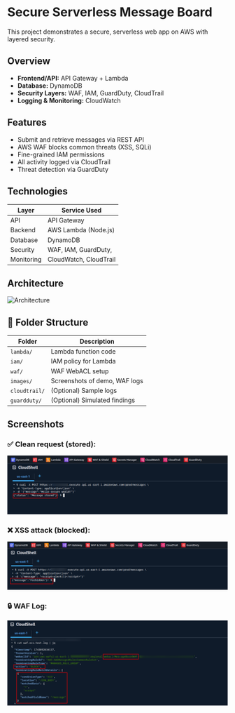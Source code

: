 # Secure Serverless Message Board

This project demonstrates a secure, serverless web app on AWS with layered security.

## Overview

- **Frontend/API:** API Gateway + Lambda
- **Database:** DynamoDB
- **Security Layers:** WAF, IAM, GuardDuty, CloudTrail
- **Logging & Monitoring:** CloudWatch

## Features

- Submit and retrieve messages via REST API
- AWS WAF blocks common threats (XSS, SQLi)
- Fine-grained IAM permissions
- All activity logged via CloudTrail
- Threat detection via GuardDuty

## Technologies

| Layer           | Service Used                         |
|----------------|---------------------------------------|
| API            | API Gateway                          |
| Backend        | AWS Lambda (Node.js)                 |
| Database       | DynamoDB                             |
| Security       | WAF, IAM, GuardDuty,                 |
| Monitoring     | CloudWatch, CloudTrail               |

## Architecture

![Architecture](architecture/architecture-diagram.png)

## 📂 Folder Structure

| Folder        | Description                            |
|---------------|----------------------------------------|
| `lambda/`     | Lambda function code                   |
| `iam/`        | IAM policy for Lambda                  |
| `waf/`        | WAF WebACL setup                       |
| `images/`     | Screenshots of demo, WAF logs          |
| `cloudtrail/` | (Optional) Sample logs                 |
| `guardduty/`  | (Optional) Simulated findings          |

## Screenshots

### ✅ Clean request (stored):
![Secure POST](images/test_POST.png)

### ❌ XSS attack (blocked):
![Blocked XSS](images/Simulate_XSS.png)

### 🔒 WAF Log:
![WAF Log](images/XSS_waflog.png)
